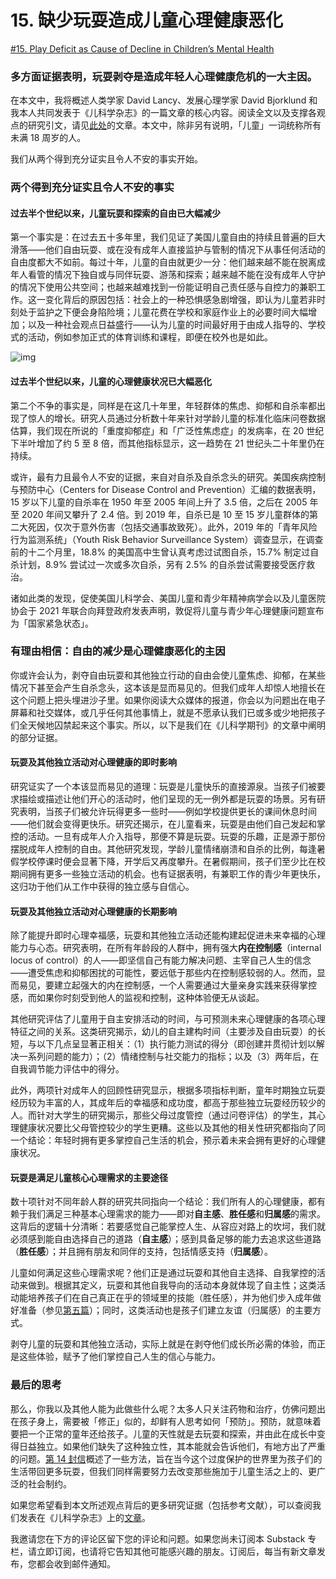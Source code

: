 # 15. 缺少玩耍造成儿童心理健康恶化

[#15. Play Deficit as Cause of Decline in Children’s Mental Health](https://petergray.substack.com/p/15-play-deficit-as-cause-of-decline)

### 多方面证据表明，玩耍剥夺是造成年轻人心理健康危机的一大主因。

在本文中，我将概述人类学家 David Lancy、发展心理学家 David Bjorklund 和我本人共同发表于《儿科学杂志》的一篇文章的核心内容。阅读全文以及支撑各观点的研究引文，请见[此处](https://www.petergray.org/_files/ugd/b4b4f9_f2cb98d004af4ebf9644c8daa30b040e.pdf)的文章。本文中，除非另有说明，「儿童」一词统称所有未满 18 周岁的人。

我们从两个得到充分证实且令人不安的事实开始。

### 两个得到充分证实且令人不安的事实

#### 过去半个世纪以来，儿童玩耍和探索的自由已大幅减少

第一个事实是：在过去五十多年里，我们见证了美国儿童自由的持续且普遍的巨大滑落——他们自由玩耍、或在没有成年人直接监护与管制的情况下从事任何活动的自由度都大不如前。每过十年，儿童的自由就更少一分：他们越来越不能在脱离成年人看管的情况下独自或与同伴玩耍、游荡和探索；越来越不能在没有成年人守护的情况下使用公共空间；也越来越难找到一份能证明自己责任感与自控力的兼职工作。这一变化背后的原因包括：社会上的一种恐惧感急剧增强，即认为儿童若非时刻处于监护之下便会身陷险境；儿童花费在学校和家庭作业上的必要时间大幅增加；以及一种社会观点日益盛行——认为儿童的时间最好用于由成人指导的、学校式的活动，例如参加正式的体育训练和课程，即便在校外也是如此。

![img](https://substackcdn.com/image/fetch/$s_!7FAk!,w_1456,c_limit,f_auto,q_auto:good,fl_progressive:steep/https%3A%2F%2Fsubstack-post-media.s3.amazonaws.com%2Fpublic%2Fimages%2F16d218a3-b808-49ea-879f-14f67cf330bf_1080x675.jpeg)

#### 过去半个世纪以来，儿童的心理健康状况已大幅恶化

第二个不争的事实是，同样是在这几十年里，年轻群体的焦虑、抑郁和自杀率都出现了惊人的增长。研究人员通过分析数十年来针对学龄儿童的标准化临床问卷数据估算，我们现在所说的「重度抑郁症」和「广泛性焦虑症」的发病率，在 20 世纪下半叶增加了约 5 至 8 倍，而其他指标显示，这一趋势在 21 世纪头二十年里仍在持续。

或许，最有力且最令人不安的证据，来自对自杀及自杀念头的研究。美国疾病控制与预防中心（Centers for Disease Control and Prevention）汇编的数据表明，15 岁以下儿童的自杀率在 1950 年至 2005 年间上升了 3.5 倍，之后在 2005 年至 2020 年间又攀升了 2.4 倍。到 2019 年，自杀已是 10 至 15 岁儿童群体的第二大死因，仅次于意外伤害（包括交通事故致死）。此外，2019 年的「青年风险行为监测系统」（Youth Risk Behavior Surveillance System）调查显示，在调查前的十二个月里，18.8% 的美国高中生曾认真考虑过试图自杀，15.7% 制定过自杀计划，8.9% 尝试过一次或多次自杀，另有 2.5% 的自杀尝试需要接受医疗救治。

诸如此类的发现，促使美国儿科学会、美国儿童和青少年精神病学会以及儿童医院协会于 2021 年联合向拜登政府发表声明，敦促将儿童与青少年心理健康问题宣布为「国家紧急状态」。

### 有理由相信：自由的减少是心理健康恶化的主因

你或许会认为，剥夺自由玩耍和其他独立行动的自由会使儿童焦虑、抑郁，在某些情况下甚至会产生自杀念头，这本该是显而易见的。但我们成年人却惊人地擅长在这个问题上把头埋进沙子里。如果你阅读大众媒体的报道，你会以为问题出在电子屏幕和社交媒体，或几乎任何其他事情上，就是不愿承认我们已或多或少地把孩子们全天候地囚禁起来这个事实。所以，以下是我们在《儿科学期刊》的文章中阐明的部分证据。

#### 玩耍及其他独立活动对心理健康的即时影响

研究证实了一个本该显而易见的道理：玩耍是儿童快乐的直接源泉。当孩子们被要求描绘或描述让他们开心的活动时，他们呈现的无一例外都是玩耍的场景。另有研究表明，当孩子们被允许玩得更多一些时——例如学校提供更长的课间休息时间——他们就会变得更快乐。研究还揭示，在儿童看来，玩耍是由他们自己发起和掌控的活动。一旦有成年人介入指导，那便不算是玩耍。玩耍的乐趣，正是源于那份摆脱成年人控制的自由。其他研究发现，学龄儿童情绪崩溃和自杀的比例，每逢暑假学校停课时便会显著下降，开学后又再度攀升。在暑假期间，孩子们至少比在校期间拥有更多一些独立活动的机会。也有证据表明，有兼职工作的青少年更快乐，这归功于他们从工作中获得的独立感与自信心。

#### 玩耍及其他独立活动对心理健康的长期影响

除了能提升即时心理幸福感，玩耍和其他独立活动还能构建起促进未来幸福的心理能力与心态。研究表明，在所有年龄段的人群中，拥有强大**内在控制感**（internal locus of control）的人——即坚信自己有能力解决问题、主宰自己人生的信念——遭受焦虑和抑郁困扰的可能性，要远低于那些内在控制感较弱的人。然而，显而易见，要建立起强大的内在控制感，一个人需要通过大量亲身实践来获得掌控感，而如果你时刻受到他人的监视和控制，这种体验便无从谈起。

其他研究评估了儿童用于自主安排活动的时间，与可预测未来心理健康的各项心理特征之间的关系。这类研究揭示，幼儿的自主建构时间（主要涉及自由玩耍）的长短，与以下几点呈显著正相关：（1）执行能力测试的得分（即创建并贯彻计划以解决一系列问题的能力）；（2）情绪控制与社交能力的指标；以及（3）两年后，在自我调节能力评估中的得分。

此外，两项针对成年人的回顾性研究显示，根据多项指标判断，童年时期独立玩耍经历较为丰富的人，其成年后的幸福感和成功度，都高于那些独立玩耍经历较少的人。而针对大学生的研究揭示，那些父母过度管控（通过问卷评估）的学生，其心理健康状况要比父母管控较少的学生更糟。这些以及其他的相关性研究都指向了同一个结论：年轻时拥有更多掌控自己生活的机会，预示着未来会拥有更好的心理健康状况。

#### 玩耍是满足儿童核心心理需求的主要途径

数十项针对不同年龄人群的研究共同指向一个结论：我们所有人的心理健康，都有赖于我们满足三种基本心理需求的能力——即对**自主感**、**胜任感**和**归属感**的需求。这背后的逻辑十分清晰：若要感觉自己能掌控人生、从容应对路上的坎坷，我们就必须感到能自由选择自己的道路（**自主感**）；感到具备足够的能力去追求这些道路（**胜任感**）；并且拥有朋友和同伴的支持，包括情感支持（**归属感**）。

儿童如何满足这些心理需求呢？他们正是通过玩耍和其他自主选择、自我掌控的活动来做到。根据其定义，玩耍和其他自我导向的活动本身就体现了自主性；这类活动能培养孩子们在自己真正在乎的领域里的技能（胜任感），并为他们步入成年做好准备（参见[第五篇](https://petergray.substack.com/p/5-play-is-how-children-practice-all)）；同时，这类活动也是孩子们建立友谊（归属感）的主要方式。

剥夺儿童的玩耍和其他独立活动，实际上就是在剥夺他们成长所必需的体验，而正是这些体验，赋予了他们掌控自己人生的信心与能力。

### 最后的思考

那么，你我以及其他人能为此做些什么呢？太多人只关注药物和治疗，仿佛问题出在孩子身上，需要被「修正」似的，却鲜有人思考如何「预防」。预防，就意味着要把一个正常的童年还给孩子。儿童的天性就是去玩耍和探索，并由此在成长中变得日益独立。如果他们缺失了这种独立性，其本能就会告诉他们，有地方出了严重的问题。[第 14 封信](https://petergray.substack.com/p/14-enabling-childrens-play)概述了一些方法，旨在当今这个过度保护的世界里为孩子们的生活带回更多玩耍，但我们同样需要努力去改变那些施加于儿童生活之上的、更广泛的社会制约。

如果您希望看到本文所述观点背后的更多研究证据（包括参考文献），可以查阅我们发表在《儿科学杂志》上的[文章](https://www.petergray.org/_files/ugd/b4b4f9_f2cb98d004af4ebf9644c8daa30b040e.pdf)。

我邀请您在下方的评论区留下您的评论和问题。如果您尚未订阅本 Substack 专栏，请立即订阅，也请将它告知其他可能感兴趣的朋友。订阅后，每当有新文章发布，您都会收到邮件通知。